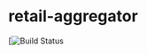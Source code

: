 # retail-aggregator

[![Build Status](https://github.com/arshomeh/retail-aggregator/.github/workflows/python-app.yml/badge.svg)

